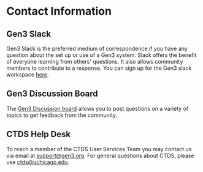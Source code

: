 # Contact Information

## Gen3 Slack
Gen3 Slack is the preferred medium of correspondence if you have any question about the set up or use of a Gen3 system.  Slack offers the benefit of everyone learning from others' questions.  It also allows community members to contribute to a response.  You can sign up for the Gen3 slack workspace [here](https://docs.google.com/forms/d/e/1FAIpQLSczyhhOXeCK9FdVtpQpelOHYnRj1EAq1rwwnm9q6cPAe5a7ug/viewform).

## Gen3 Discussion Board
The [Gen3 Discussion board](https://forums.gen3.org/) allows you to post questions on a variety of topics to get feedback from the community.

## CTDS Help Desk
To reach a member of the CTDS User Services Team you may contact us via email at [support@gen3.org](mailto:support@gen3.org).  For general questions about CTDS, please use [ctds@uchicago.edu](mailto:ctds@uchicago.edu).

